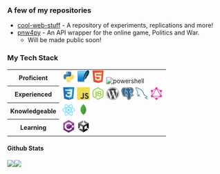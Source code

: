 ### A few of my repositories
* [cool-web-stuff](https://github.com/ajlee1976/cool-web-stuff) - A repository of experiments, replications and more!
* [pnw4py](https://github.com/ajlee1976/pnw4py) - An API wrapper for the online game, Politics and War.
  * Will be made public soon!

### My Tech Stack
<table>
  <tr>
    <th>Proficient</th>
    <td>
      <img src="https://raw.githubusercontent.com/devicons/devicon/master/icons/python/python-original.svg" alt="python" width="30" height="30"/>
      <img src="https://raw.githubusercontent.com/devicons/devicon/master/icons/sqlite/sqlite-original.svg" alt="sqlite" width="30" height="30"/>
      <img src="https://raw.githubusercontent.com/devicons/devicon/master/icons/html5/html5-original.svg" alt="html5" width="30" height="30"/>
      <img src="https://raw.githubusercontent.com/gist/Xainey/d5bde7d01dcbac51ac951810e94313aa/raw/6c858c46726541b48ddaaebab29c41c07a196394/PowerShell.svg" alt="powershell" width="30" height="30"/>
    </td>
  </tr>
  <tr>
    <th>Experienced</th>
    <td>
      <img src="https://raw.githubusercontent.com/devicons/devicon/master/icons/css3/css3-original.svg" alt="css" width="30" height="30"/>
      <img src="https://raw.githubusercontent.com/devicons/devicon/master/icons/javascript/javascript-original.svg" alt="javascript" width="30" height="30"/>
      <img src="https://raw.githubusercontent.com/devicons/devicon/master/icons/nodejs/nodejs-original.svg" alt="nodejs" width="30" height="30"/>
      <img src="https://raw.githubusercontent.com/devicons/devicon/master/icons/wordpress/wordpress-plain.svg" alt="wordpress" width="30" height="30"/>
      <img src="https://raw.githubusercontent.com/devicons/devicon/master/icons/postgresql/postgresql-original.svg" alt="postgresql" width="30" height="30"/>
      <img src="https://raw.githubusercontent.com/devicons/devicon/master/icons/mysql/mysql-original.svg" alt="mysql" width="30" height="30"/>
      <img src="https://raw.githubusercontent.com/devicons/devicon/master/icons/graphql/graphql-plain.svg" alt="mysql" width="30" height="30"/>
    </td>
  </tr>
  <tr>
    <th>Knowledgeable</th>
    <td>
      <img src="https://raw.githubusercontent.com/devicons/devicon/master/icons/react/react-original.svg" alt="react" width="30" height="30"/>
      <img src="https://raw.githubusercontent.com/devicons/devicon/master/icons/mongodb/mongodb-original.svg" alt="mongodb" width="30" height="30"/>
    </td>
  </tr>
  <tr>
    <th>Learning</th>
    <td>
      <img src="https://raw.githubusercontent.com/devicons/devicon/master/icons/csharp/csharp-original.svg" alt="c#" width="30" height="30"/>
      <img src="https://raw.githubusercontent.com/devicons/devicon/master/icons/unity/unity-original.svg" alt="unity" width="30" height="30"/>
    </td>
  </tr>
</table>

#### Github Stats
<div style="display: flex; flex-direction: row;">
  <img class="img" src="https://github-readme-stats.vercel.app/api?username=ajlee1976&count_private=true&theme=github_dark_dimmed&show_icons=true&hide_title=true&rank_icon=github" />
  <img class="img" src="https://github-readme-stats.vercel.app/api/top-langs/?username=ajlee1976&theme=github_dark_dimmed&langs_count=10" />
</div>
